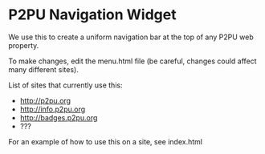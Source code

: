 P2PU Navigation Widget
======================

We use this to create a uniform navigation bar at the top of any P2PU web property. 

To make changes, edit the menu.html file (be careful, changes could affect many different sites). 

List of sites that currently use this:

* http://p2pu.org
* http://info.p2pu.org
* http://badges.p2pu.org
* ???

For an example of how to use this on a site, see index.html
